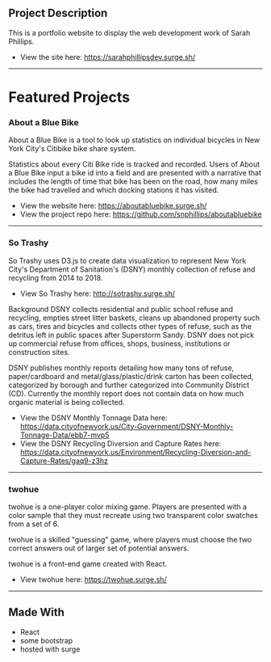 
## Project Description
This is a portfolio website to display the web development work of Sarah Phillips.
- View the site here: https://sarahphillipsdev.surge.sh/
***
# Featured Projects

### About a Blue Bike
About a Blue Bike is a tool to look up statistics on individual bicycles in New York City's Citibike bike share system.

Statistics about every Citi Bike ride is tracked and recorded. Users of About a Blue Bike input a bike id into a field and are presented with a narrative that includes the length of time that bike has been on the road, how many miles the bike had travelled and which docking stations it has visited.

- View the website here: https://aboutabluebike.surge.sh/
- View the project repo here: https://github.com/snphillips/aboutabluebike
***


### So Trashy

So Trashy uses D3.js to create data visualization to represent New York City's Department of Sanitation's (DSNY) monthly collection of refuse and recycling from 2014 to 2018.

- View So Trashy here: http://sotrashy.surge.sh/

Background
DSNY collects residential and public school refuse and recycling, empties street litter baskets, cleans up abandoned property such as cars, tires and bicycles and collects other types of refuse, such as the detritus left in public spaces after Superstorm Sandy. DSNY does not pick up commercial refuse from offices, shops, business, institutions or construction sites.

DSNY publishes monthly reports detailing how many tons of refuse, paper/cardboard and metal/glass/plastic/drink carton has been collected, categorized by borough and further categorized into Community District (CD). Currently the monthly report does not contain data on how much organic material is being collected.

- View the DSNY Monthly Tonnage Data here: https://data.cityofnewyork.us/City-Government/DSNY-Monthly-Tonnage-Data/ebb7-mvp5
- View the DSNY Recycling Diversion and Capture Rates here: https://data.cityofnewyork.us/Environment/Recycling-Diversion-and-Capture-Rates/gaq9-z3hz
***

### twohue

twohue is a one-player color mixing game. Players are presented with a color sample that they must recreate using two transparent color swatches from a set of 6.

twohue is a skilled "guessing" game, where players must choose the two correct answers out of larger set of potential answers.

twohue is a front-end game created with React. 

- View twohue here: https://twohue.surge.sh/ 
***

## Made With
- React
- some bootstrap
- hosted with surge



